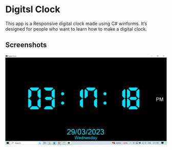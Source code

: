 # Digitsl Clock

This app is a Responsive digital clock made using C# winforms. It’s designed for people who want to learn how to make a digital clock.


## Screenshots

![App Screenshot](https://github.com/AflaxCade/Digital-Clock/blob/master/Digital%20Clock.png?raw=true)
